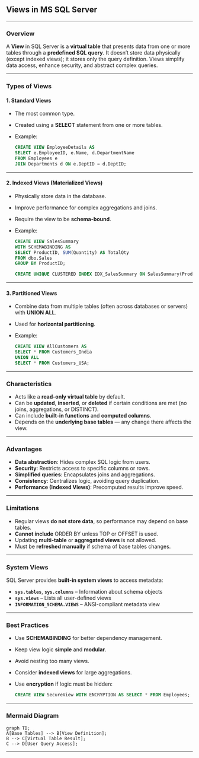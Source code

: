 ## **Views in MS SQL Server**

---

### **Overview**

A **View** in SQL Server is a **virtual table** that presents data from one or more tables through a **predefined SQL query**. It doesn’t store data physically (except indexed views); it stores only the query definition. Views simplify data access, enhance security, and abstract complex queries.

---

### **Types of Views**

#### **1. Standard Views**

* The most common type.
* Created using a **SELECT** statement from one or more tables.
* Example:

  ```sql
  CREATE VIEW EmployeeDetails AS
  SELECT e.EmployeeID, e.Name, d.DepartmentName
  FROM Employees e
  JOIN Departments d ON e.DeptID = d.DeptID;
  ```

---

#### **2. Indexed Views (Materialized Views)**

* Physically store data in the database.
* Improve performance for complex aggregations and joins.
* Require the view to be **schema-bound**.
* Example:

  ```sql
  CREATE VIEW SalesSummary
  WITH SCHEMABINDING AS
  SELECT ProductID, SUM(Quantity) AS TotalQty
  FROM dbo.Sales
  GROUP BY ProductID;
  ```

  ```sql
  CREATE UNIQUE CLUSTERED INDEX IDX_SalesSummary ON SalesSummary(ProductID);
  ```

---

#### **3. Partitioned Views**

* Combine data from multiple tables (often across databases or servers) with **UNION ALL**.
* Used for **horizontal partitioning**.
* Example:

  ```sql
  CREATE VIEW AllCustomers AS
  SELECT * FROM Customers_India
  UNION ALL
  SELECT * FROM Customers_USA;
  ```

---

### **Characteristics**

* Acts like a **read-only virtual table** by default.
* Can be **updated**, **inserted**, or **deleted** if certain conditions are met (no joins, aggregations, or DISTINCT).
* Can include **built-in functions** and **computed columns**.
* Depends on the **underlying base tables** — any change there affects the view.

---

### **Advantages**

* **Data abstraction**: Hides complex SQL logic from users.
* **Security**: Restricts access to specific columns or rows.
* **Simplified queries**: Encapsulates joins and aggregations.
* **Consistency**: Centralizes logic, avoiding query duplication.
* **Performance (Indexed Views)**: Precomputed results improve speed.

---

### **Limitations**

* Regular views **do not store data**, so performance may depend on base tables.
* **Cannot include** ORDER BY unless TOP or OFFSET is used.
* Updating **multi-table** or **aggregated views** is not allowed.
* Must be **refreshed manually** if schema of base tables changes.

---

### **System Views**

SQL Server provides **built-in system views** to access metadata:

* **`sys.tables`**, **`sys.columns`** – Information about schema objects
* **`sys.views`** – Lists all user-defined views
* **`INFORMATION_SCHEMA.VIEWS`** – ANSI-compliant metadata view

---

### **Best Practices**

* Use **SCHEMABINDING** for better dependency management.
* Keep view logic **simple** and **modular**.
* Avoid nesting too many views.
* Consider **indexed views** for large aggregations.
* Use **encryption** if logic must be hidden:

  ```sql
  CREATE VIEW SecureView WITH ENCRYPTION AS SELECT * FROM Employees;
  ```

---

### **Mermaid Diagram**

```mermaid
graph TD;
A[Base Tables] --> B[View Definition];
B --> C[Virtual Table Result];
C --> D[User Query Access];
```

---
